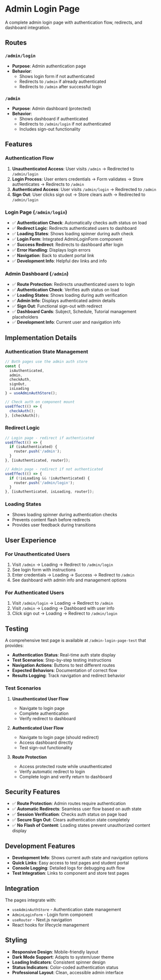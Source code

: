 # Admin Login Page

A complete admin login page with authentication flow, redirects, and dashboard integration.

## Routes

### `/admin/login`
- **Purpose**: Admin authentication page
- **Behavior**: 
  - Shows login form if not authenticated
  - Redirects to `/admin` if already authenticated
  - Redirects to `/admin` after successful login

### `/admin`
- **Purpose**: Admin dashboard (protected)
- **Behavior**:
  - Shows dashboard if authenticated
  - Redirects to `/admin/login` if not authenticated
  - Includes sign-out functionality

## Features

### Authentication Flow
1. **Unauthenticated Access**: User visits `/admin` → Redirected to `/admin/login`
2. **Login Process**: User enters credentials → Form validates → Store authenticates → Redirects to `/admin`
3. **Authenticated Access**: User visits `/admin/login` → Redirected to `/admin`
4. **Sign Out**: User clicks sign out → Store clears auth → Redirected to `/admin/login`

### Login Page (`/admin/login`)
- ✅ **Authentication Check**: Automatically checks auth status on load
- ✅ **Redirect Logic**: Redirects authenticated users to dashboard
- ✅ **Loading States**: Shows loading spinner during auth check
- ✅ **Login Form**: Integrated AdminLoginForm component
- ✅ **Success Redirect**: Redirects to dashboard after login
- ✅ **Error Handling**: Displays login errors
- ✅ **Navigation**: Back to student portal link
- ✅ **Development Info**: Helpful dev links and info

### Admin Dashboard (`/admin`)
- ✅ **Route Protection**: Redirects unauthenticated users to login
- ✅ **Authentication Check**: Verifies auth status on load
- ✅ **Loading States**: Shows loading during auth verification
- ✅ **Admin Info**: Displays authenticated admin details
- ✅ **Sign Out**: Functional sign-out with redirect
- ✅ **Dashboard Cards**: Subject, Schedule, Tutorial management placeholders
- ✅ **Development Info**: Current user and navigation info

## Implementation Details

### Authentication State Management
```typescript
// Both pages use the admin auth store
const { 
  isAuthenticated, 
  admin, 
  checkAuth, 
  signOut, 
  isLoading 
} = useAdminAuthStore();

// Check auth on component mount
useEffect(() => {
  checkAuth();
}, [checkAuth]);
```

### Redirect Logic
```typescript
// Login page - redirect if authenticated
useEffect(() => {
  if (isAuthenticated) {
    router.push('/admin');
  }
}, [isAuthenticated, router]);

// Admin page - redirect if not authenticated  
useEffect(() => {
  if (!isLoading && !isAuthenticated) {
    router.push('/admin/login');
  }
}, [isAuthenticated, isLoading, router]);
```

### Loading States
- Shows loading spinner during authentication checks
- Prevents content flash before redirects
- Provides user feedback during transitions

## User Experience

### For Unauthenticated Users
1. Visit `/admin` → Loading → Redirect to `/admin/login`
2. See login form with instructions
3. Enter credentials → Loading → Success → Redirect to `/admin`
4. See dashboard with admin info and management options

### For Authenticated Users
1. Visit `/admin/login` → Loading → Redirect to `/admin`
2. Visit `/admin` → Loading → Dashboard with user info
3. Click sign out → Loading → Redirect to `/admin/login`

## Testing

A comprehensive test page is available at `/admin-login-page-test` that provides:
- **Authentication Status**: Real-time auth state display
- **Test Scenarios**: Step-by-step testing instructions
- **Navigation Actions**: Buttons to test different routes
- **Expected Behaviors**: Documentation of correct flow
- **Results Logging**: Track navigation and redirect behavior

### Test Scenarios

1. **Unauthenticated User Flow**
   - Navigate to login page
   - Complete authentication
   - Verify redirect to dashboard

2. **Authenticated User Flow**
   - Navigate to login page (should redirect)
   - Access dashboard directly
   - Test sign-out functionality

3. **Route Protection**
   - Access protected route while unauthenticated
   - Verify automatic redirect to login
   - Complete login and verify return to dashboard

## Security Features

- ✅ **Route Protection**: Admin routes require authentication
- ✅ **Automatic Redirects**: Seamless user flow based on auth state
- ✅ **Session Verification**: Checks auth status on page load
- ✅ **Secure Sign Out**: Clears authentication state completely
- ✅ **No Flash of Content**: Loading states prevent unauthorized content display

## Development Features

- **Development Info**: Shows current auth state and navigation options
- **Quick Links**: Easy access to test pages and student portal
- **Console Logging**: Detailed logs for debugging auth flow
- **Test Integration**: Links to component and store test pages

## Integration

The pages integrate with:
- `useAdminAuthStore` - Authentication state management
- `AdminLoginForm` - Login form component
- `useRouter` - Next.js navigation
- React hooks for lifecycle management

## Styling

- **Responsive Design**: Mobile-friendly layout
- **Dark Mode Support**: Adapts to system/user theme
- **Loading Indicators**: Consistent spinner design
- **Status Indicators**: Color-coded authentication status
- **Professional Layout**: Clean, accessible admin interface
